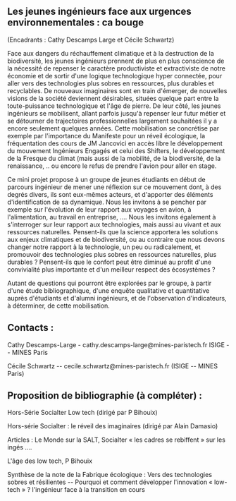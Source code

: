## Les jeunes ingénieurs face aux urgences environnementales : ca bouge

(Encadrants : Cathy Descamps Large et Cécile Schwartz)

Face aux dangers du réchauffement climatique et à la destruction de la
biodiversité, les jeunes ingénieurs prennent de plus en plus conscience
de la nécessité de repenser le caractère productiviste et extractiviste
de notre économie et de sortir d'une logique technologique hyper
connectée, pour aller vers des technologies plus sobres en ressources,
plus durables et recyclables. De nouveaux imaginaires sont en train
d'émerger, de nouvelles visions de la société deviennent désirables,
situées quelque part entre la toute-puissance technologique et l'âge de
pierre. De leur côté, les jeunes ingénieurs se mobilisent, allant
parfois jusqu\'à repenser leur futur métier et se détourner de
trajectoires professionnelles largement souhaitées il y a encore
seulement quelques années. Cette mobilisation se concrétise par exemple
par l'importance du Manifeste pour un réveil écologique, la
fréquentation des cours de JM Jancovici en accès libre le développement
du mouvement Ingénieurs Engagés et celui des Shifters, le développement
de la Fresque du climat (mais aussi de la mobilité, de la biodiversité,
de la renaissance, .. ou encore le refus de prendre l'avion pour aller
en stage.

Ce mini projet propose à un groupe de jeunes étudiants en début de
parcours ingénieur de mener une réflexion sur ce mouvement dont, à des
degrés divers, ils sont eux-mêmes acteurs, et d\'apporter des éléments
d'identification de sa dynamique. Nous les invitons à se pencher par
exemple sur l'évolution de leur rapport aux voyages en avion, à
l'alimentation, au travail en entreprise, \.... Nous les invitons
également à s'interroger sur leur rapport aux technologies, mais aussi
au vivant et aux ressources naturelles. Pensent-ils que la science
apportera les solutions aux enjeux climatiques et de biodiversité, ou au
contraire que nous devons changer notre rapport à la technologie, un peu
ou radicalement, et promouvoir des technologies plus sobres en
ressources naturelles, plus durables ? Pensent-ils que le confort peut
être diminué au profit d'une convivialité plus importante et d\'un
meilleur respect des écosystèmes ?

Autant de questions qui pourront être explorées par le groupe, à partir
d'une étude bibliographique, d'une enquête qualitative et quantitative
auprès d'étudiants et d'alumni ingénieurs, et de l'observation
d'indicateurs, à déterminer, de cette mobilisation.



## Contacts :

Cathy Descamps-Large - cathy.descamps-large\@mines-paristech.fr ISIGE --
MINES Paris

Cécile Schwartz -- cecile.schwartz\@mines-paristech.fr (ISIGE -- MINES
Paris)


## Proposition de bibliographie (à compléter) :

Hors-Série Socialter Low tech (dirigé par P Bihouix)

Hors-série Socialter : le réveil des imaginaires (dirigé par Alain Damasio)

Articles : Le Monde sur la SALT, Socialter « les cadres se rebiffent » sur les ingés ....

L'âge des low tech, P Bihouix

Synthèse de la note de la Fabrique écologique : Vers des technologies sobres et résilientes -- Pourquoi et comment développer l'innovation « low-tech » ? l\'ingénieur face à la transition en cours
